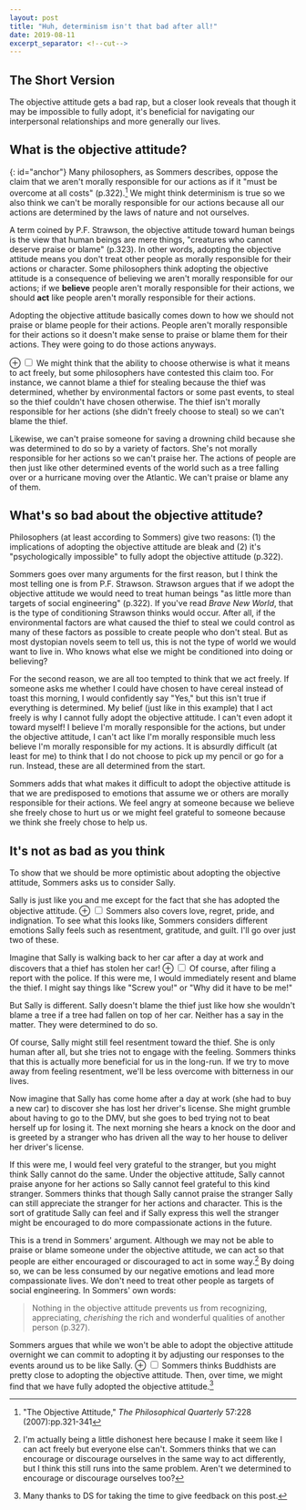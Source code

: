 ```yaml
---
layout: post
title: "Huh, determinism isn't that bad after all!"
date: 2019-08-11
excerpt_separator: <!--cut-->
---
```


## The Short Version
The objective attitude gets a bad rap, but a closer look reveals that though it
may be impossible to fully adopt, it's beneficial for navigating our
interpersonal relationships and more generally our lives.

<!--cut-->
## What is the objective attitude?
{: id="anchor"}
Many philosophers, as Sommers describes, oppose the claim that we aren't
morally responsible for our actions as if it "must be overcome at all costs"
(p.322).[^paper] We might think determinism is true so we also think we can't be morally
responsible for our actions because all our actions are determined by the laws of
nature and not ourselves.

A term coined by P.F. Strawson, the objective attitude toward human beings is
the view that human beings are mere things, "creatures who cannot
deserve praise or blame" (p.323). In other words, adopting the objective attitude
means you don't treat other people as morally responsible for their actions or character.
Some philosophers think adopting the objective attitude is a consequence of believing we aren't
morally responsible for our actions; if we **believe** people aren't morally responsible for their
actions, we should **act** like people aren't morally responsible for their actions.

[^paper]: "The Objective Attitude," *The Philosophical Quarterly* 57:228 (2007):pp.321-341

Adopting the objective attitude basically comes down to how we should not
praise or blame people for their actions. People aren't morally responsible for
their actions so it doesn't make sense to praise
or blame them for their actions. They were going to do those actions anyways.

<label for="mn-demo" class="margin-toggle">&#8853;</label>
<input type="checkbox" class="margin-toggle"/>
<span class="marginnote">
  We might think that the ability to choose otherwise is what it
  means to act freely, but some philosophers have contested this claim too.
</span>
For instance, we cannot blame a thief for stealing because the thief was determined,
whether by environmental factors or some past events, to steal
so the thief couldn't have chosen otherwise. The thief isn't morally responsible
for her actions (she didn't freely choose to steal) so we can't blame the thief.

Likewise, we can't praise someone for saving a drowning child because she was determined to do so by a variety
of factors. She's not morally responsible for her actions so we can't praise her. The actions of people
are then just like other determined events of the world such
as a tree falling over or a hurricane moving over the Atlantic. We can't praise or
blame any of them.

## What's so bad about the objective attitude?
Philosophers (at least according to Sommers) give two reasons: (1) the implications
of adopting the objective attitude are bleak and (2) it's "psychologically
impossible" to fully adopt the objective attitude (p.322).

Sommers goes over many arguments for the first reason, but I think the most telling
one is from P.F. Strawson. Strawson argues that if we adopt the objective attitude
we would need to treat human beings "as little more than targets of social
engineering" (p.322). If you've read *Brave New World*, that is the type of
conditioning Strawson thinks would occur. After all, if the environmental factors
are what caused the thief to steal we could control as many of these factors as
possible to create people who don't steal. But as most dystopian novels
seem to tell us, this is not the type of world we would want to live in. Who
knows what else we might be conditioned into doing or believing?

For the second reason, we are all too tempted to think that we act freely. If someone
asks me whether I could have chosen to have cereal instead of toast this morning,
I would confidently say "Yes," but this isn't true if everything is determined.
My belief (just like in this example) that I act freely is why I cannot fully adopt
the objective attitude. I can't even adopt it toward myself!
I believe I'm morally responsible for the actions, but
under the objective attitude, I can't act like I'm
morally responsible much less believe I'm morally responsible for my actions.
It is absurdly difficult (at least for me) to think that I do not choose to
pick up my pencil or go for a run. Instead, these are all determined from the start.

Sommers adds that what makes it difficult to adopt the objective attitude is that
we are predisposed to emotions that assume we or others
are morally responsible for their actions. We feel angry at someone because
we believe she freely chose to hurt us or we might feel grateful to someone because
we think she freely chose to help us.


## It's not as bad as you think
To show that we should be more optimistic about adopting the objective attitude,
Sommers asks us to consider Sally.

Sally is just like you and me except for the fact that she has adopted the
objective attitude.
<label for="mn-demo" class="margin-toggle">&#8853;</label>
<input type="checkbox" class="margin-toggle"/>
<span class="marginnote">
  Sommers also covers love, regret, pride, and indignation.
</span>
To see what this looks like, Sommers considers different
emotions Sally feels such as resentment, gratitude, and guilt. I'll go over
just two of these.

Imagine that Sally is walking back to her car after a day at work and discovers
that a thief has stolen her car!
<label for="mn-demo" class="margin-toggle">&#8853;</label>
<input type="checkbox" class="margin-toggle"/>
<span class="marginnote">
  Of course, after filing a report with the police.
</span>
If this were me, I would immediately resent and blame
the thief. I might say things like
"Screw you!" or "Why did it have to be me!"

But Sally is different. Sally doesn't blame the thief just like how
she wouldn't blame a tree if a tree had fallen on top of her car. Neither
has a say in the matter. They were determined to do so.

Of course, Sally might still feel resentment toward the thief. She is only human
after all, but she tries not to engage with the feeling. Sommers thinks that
this is actually more beneficial for us in the long-run. If we try to move
away from feeling resentment, we'll be less overcome with bitterness in our lives.

Now imagine that Sally has come home after a day at work (she had to buy a new car)
to discover she has lost her driver's license. She might grumble about having to
go to the DMV, but she goes to bed trying not to beat herself up for losing it.
The next morning she hears a knock on the door and is greeted by a stranger who
has driven all the way to her house to deliver her driver's license.

If this were me, I would feel very grateful to the stranger, but you might think Sally cannot
do the same. Under the objective attitude, Sally cannot praise anyone for her actions
so Sally cannot feel grateful to this kind stranger. Sommers thinks that though
Sally cannot praise the stranger Sally can still appreciate the stranger for her
actions and character. This is the sort of gratitude Sally can feel and if Sally
express this well the stranger might be encouraged to do more compassionate actions
in the future.

This is a trend in Sommers' argument. Although we may not be able to praise or blame
someone under the objective attitude, we can act so that people are either encouraged
or discouraged to act in some way.[^sneaky] By doing so, we can be less consumed
by our negative emotions and lead more compassionate lives. We don't need
to treat other people as targets of social engineering. In Sommers' own words:

> Nothing in the objective attitude prevents us from recognizing, appreciating, *cherishing*
> the rich and wonderful qualities of another person (p.327).

[^sneaky]: I'm actually being a little dishonest here because I make it seem like I can act freely but everyone else can't. Sommers thinks that we can encourage or discourage ourselves in the same way to act differently, but I think this still runs into the same problem. Aren't we determined to encourage or discourage ourselves too?

Sommers argues that while we won't be able to adopt the objective attitude
overnight we can commit to adopting it by adjusting our responses to the events
around us to be like Sally.
<label for="mn-demo" class="margin-toggle">&#8853;</label>
<input type="checkbox" class="margin-toggle"/>
<span class="marginnote">
  Sommers thinks Buddhists are pretty close to adopting the objective
  attitude.
</span>
Then, over time, we might find that we have fully
adopted the objective attitude.[^thanks]

[^thanks]: Many thanks to DS for taking the time to give feedback on this post.
